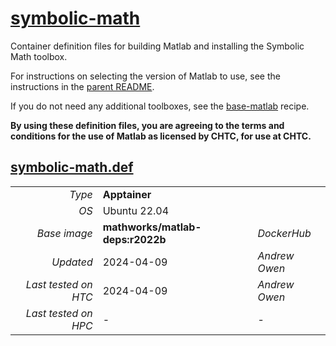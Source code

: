 # [symbolic-math](/software/Matlab/symbolic-math)

Container definition files for building Matlab and installing the Symbolic Math toolbox.

For instructions on selecting the version of Matlab to use, see the instructions in the [parent README](../README.md#choosing-the-version-of-matlab).

If you do not need any additional toolboxes, see the [base-matlab](../base-matlab) recipe.

**By using these definition files, you are agreeing to the terms and conditions for the use of Matlab as licensed by CHTC, for use at CHTC.**

## [symbolic-math.def](symbolic-math.def)

| | | |
| ---: | :--- | :--- |
| *Type* | **Apptainer** | |
| *OS* | Ubuntu 22.04 | |
| *Base image* | **mathworks/matlab-deps:r2022b** | *DockerHub* |
| *Updated* | 2024-04-09 | *Andrew Owen* |
| *Last tested on HTC* | 2024-04-09 | *Andrew Owen* |
| *Last tested on HPC* | - | - |
